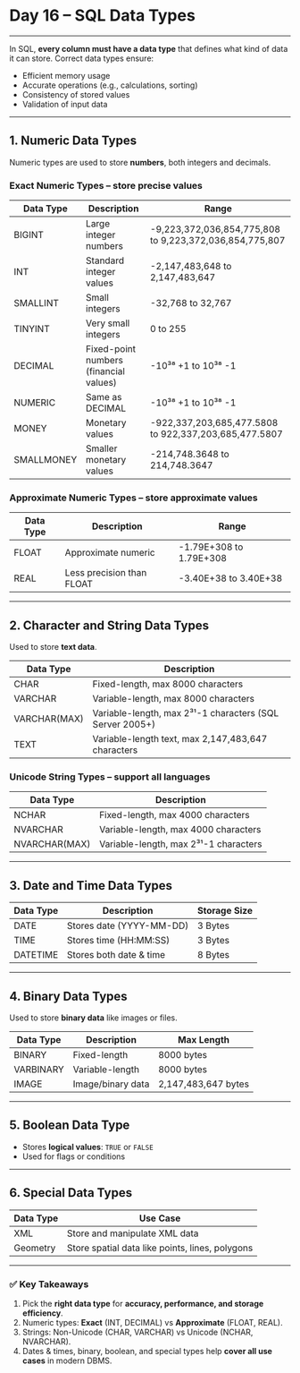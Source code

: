 # **Day 16 – SQL Data Types**

---

In SQL, **every column must have a data type** that defines what kind of data it can store. Correct data types ensure:

* Efficient memory usage
* Accurate operations (e.g., calculations, sorting)
* Consistency of stored values
* Validation of input data

---

## **1. Numeric Data Types**

Numeric types are used to store **numbers**, both integers and decimals.

### **Exact Numeric Types** – store precise values

| Data Type  | Description                            | Range                                                   |
| ---------- | -------------------------------------- | ------------------------------------------------------- |
| BIGINT     | Large integer numbers                  | -9,223,372,036,854,775,808 to 9,223,372,036,854,775,807 |
| INT        | Standard integer values                | -2,147,483,648 to 2,147,483,647                         |
| SMALLINT   | Small integers                         | -32,768 to 32,767                                       |
| TINYINT    | Very small integers                    | 0 to 255                                                |
| DECIMAL    | Fixed-point numbers (financial values) | -10³⁸ +1 to 10³⁸ -1                                     |
| NUMERIC    | Same as DECIMAL                        | -10³⁸ +1 to 10³⁸ -1                                     |
| MONEY      | Monetary values                        | -922,337,203,685,477.5808 to 922,337,203,685,477.5807   |
| SMALLMONEY | Smaller monetary values                | -214,748.3648 to 214,748.3647                           |

### **Approximate Numeric Types** – store approximate values

| Data Type | Description               | Range                   |
| --------- | ------------------------- | ----------------------- |
| FLOAT     | Approximate numeric       | -1.79E+308 to 1.79E+308 |
| REAL      | Less precision than FLOAT | -3.40E+38 to 3.40E+38   |

---

## **2. Character and String Data Types**

Used to store **text data**.

| Data Type    | Description                                              |
| ------------ | -------------------------------------------------------- |
| CHAR         | Fixed-length, max 8000 characters                        |
| VARCHAR      | Variable-length, max 8000 characters                     |
| VARCHAR(MAX) | Variable-length, max 2³¹-1 characters (SQL Server 2005+) |
| TEXT         | Variable-length text, max 2,147,483,647 characters       |

### **Unicode String Types** – support all languages

| Data Type     | Description                           |
| ------------- | ------------------------------------- |
| NCHAR         | Fixed-length, max 4000 characters     |
| NVARCHAR      | Variable-length, max 4000 characters  |
| NVARCHAR(MAX) | Variable-length, max 2³¹-1 characters |

---

## **3. Date and Time Data Types**

| Data Type | Description              | Storage Size |
| --------- | ------------------------ | ------------ |
| DATE      | Stores date (YYYY-MM-DD) | 3 Bytes      |
| TIME      | Stores time (HH:MM:SS)   | 3 Bytes      |
| DATETIME  | Stores both date & time  | 8 Bytes      |

---

## **4. Binary Data Types**

Used to store **binary data** like images or files.

| Data Type | Description       | Max Length          |
| --------- | ----------------- | ------------------- |
| BINARY    | Fixed-length      | 8000 bytes          |
| VARBINARY | Variable-length   | 8000 bytes          |
| IMAGE     | Image/binary data | 2,147,483,647 bytes |

---

## **5. Boolean Data Type**

* Stores **logical values**: `TRUE` or `FALSE`
* Used for flags or conditions

---

## **6. Special Data Types**

| Data Type | Use Case                                        |
| --------- | ----------------------------------------------- |
| XML       | Store and manipulate XML data                   |
| Geometry  | Store spatial data like points, lines, polygons |

---

### ✅ **Key Takeaways**

1. Pick the **right data type** for **accuracy, performance, and storage efficiency**.
2. Numeric types: **Exact** (INT, DECIMAL) vs **Approximate** (FLOAT, REAL).
3. Strings: Non-Unicode (CHAR, VARCHAR) vs Unicode (NCHAR, NVARCHAR).
4. Dates & times, binary, boolean, and special types help **cover all use cases** in modern DBMS.
